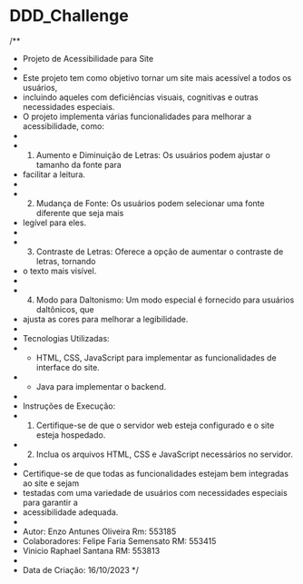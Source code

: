# DDD_Challenge
/**
* Projeto de Acessibilidade para Site
* 
* Este projeto tem como objetivo tornar um site mais acessível a todos os usuários,
* incluindo aqueles com deficiências visuais, cognitivas e outras necessidades especiais.
* O projeto implementa várias funcionalidades para melhorar a acessibilidade, como:
* 
* 1. Aumento e Diminuição de Letras: Os usuários podem ajustar o tamanho da fonte para
*    facilitar a leitura.
* 
* 2. Mudança de Fonte: Os usuários podem selecionar uma fonte diferente que seja mais
*    legível para eles.
* 
* 3. Contraste de Letras: Oferece a opção de aumentar o contraste de letras, tornando
*    o texto mais visível.
* 
* 4. Modo para Daltonismo: Um modo especial é fornecido para usuários daltônicos, que
*    ajusta as cores para melhorar a legibilidade.
* 
* Tecnologias Utilizadas:
* - HTML, CSS, JavaScript para implementar as funcionalidades de interface do site.
* - Java para implementar o backend.
* 
* Instruções de Execução:
* 1. Certifique-se de que o servidor web esteja configurado e o site esteja hospedado.
* 2. Inclua os arquivos HTML, CSS e JavaScript necessários no servidor.
* 
* Certifique-se de que todas as funcionalidades estejam bem integradas ao site e sejam
* testadas com uma variedade de usuários com necessidades especiais para garantir a
* acessibilidade adequada.
* 
* Autor: Enzo Antunes Oliveira Rm: 553185
* Colaboradores: Felipe Faria Semensato RM: 553415  
* Vinicio Raphael Santana RM: 553813
* 
* Data de Criação: 16/10/2023
*/
